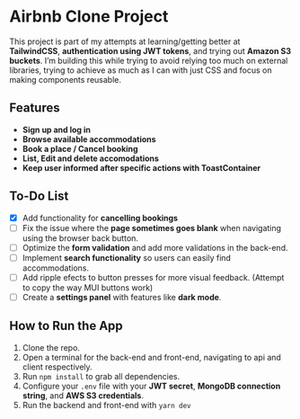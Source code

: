 # Airbnb Clone Project

This project is part of my attempts at learning/getting better at **TailwindCSS**, **authentication using JWT tokens**, and trying out **Amazon S3 buckets**. I’m building this while trying to avoid relying too much on external libraries, 
trying to achieve as much as I can with just CSS and focus on making components reusable. 


## Features

- **Sign up and log in**
- **Browse available accommodations** 
- **Book a place / Cancel booking**
- **List, Edit and delete accomodations**
- **Keep user informed after specific actions with ToastContainer**

## To-Do List

- [x] Add functionality for **cancelling bookings**
- [ ] Fix the issue where the **page sometimes goes blank** when navigating using the browser back button.
- [ ] Optimize the **form validation** and add more validations in the back-end.
- [ ] Implement **search functionality** so users can easily find accommodations.
- [ ] Add ripple efects to button presses for more visual feedback. (Attempt to copy the way MUI buttons work)
- [ ] Create a **settings panel** with features like **dark mode**.

## How to Run the App

1. Clone the repo.
2. Open a terminal for the back-end and front-end, navigating to api and client respectively.
3. Run `npm install` to grab all dependencies.
4. Configure your `.env` file with your **JWT secret**, **MongoDB connection string**, and **AWS S3 credentials**.
5. Run the backend and front-end with `yarn dev`
